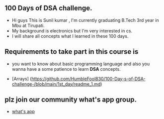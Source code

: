 ## 100 Days of DSA challenge.

- Hi guys This is Sunil kumar , I'm currently graduating B.Tech 3rd year in Mbu at Tirupati.
- My background is electronics but I'm very interested in cs.
- I will share all concepts what I learned in these 100 days.



## Requirements to take part in this course is 

- you want to know about basic programming language and also you wanna have a some patience to learn **DSA** concepts.

- [Arrays] (https://github.com/HumbleFool830/100-Day-s-of-DSA-challenge-/blob/main/1st_day/readme_1.md)





## plz join our community what's app group.

- [what's app](https://chat.whatsapp.com/Fuu2xc62kDlI4q0NWpL1FW)
